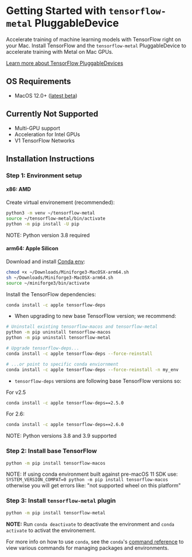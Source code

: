# Getting Started with `tensorflow-metal` PluggableDevice

Accelerate training of machine learning models with TensorFlow right on your Mac.
Install TensorFlow and the `tensorflow-metal` PluggableDevice to accelerate training
with Metal on Mac GPUs.

[Learn more about TensorFlow PluggableDevices][tf-pluggable-devices]

[tf-pluggable-devices]: https://blog.tensorflow.org/2021/06/pluggabledevice-device-plugins-for-TensorFlow.html

## OS Requirements

- MacOS 12.0+ ([latest beta])

[latest beta]: https://beta.apple.com/sp/betaprogram/

## Currently Not Supported

- Multi-GPU support
- Acceleration for Intel GPUs
- V1 TensorFlow Networks

## Installation Instructions

### Step 1: Environment setup

#### x86: AMD

Create virtual environement (recommended):

```sh
python3 -m venv ~/tensorflow-metal
source ~/tensorflow-metal/bin/activate
python -m pip install -U pip
```

NOTE: Python version 3.8 required

#### arm64: Apple Silicon

Download and install [Conda env]:

```sh
chmod +x ~/Downloads/Miniforge3-MacOSX-arm64.sh
sh ~/Downloads/Miniforge3-MacOSX-arm64.sh
source ~/miniforge3/bin/activate
```

[Conda env]: https://github.com/conda-forge/miniforge/releases/latest/download/Miniforge3-MacOSX-arm64.sh

Install the TensorFlow dependencies:

```sh
conda install -c apple tensorflow-deps
```

- When upgrading to new base TensorFlow version; we recommend:

```sh
# Uninstall existing tensorflow-macos and tensorflow-metal
python -m pip uninstall tensorflow-macos
python -m pip uninstall tensorflow-metal

# Upgrade tensorflow-deps...
conda install -c apple tensorflow-deps --force-reinstall

# ...or point to specific conda enviornment
conda install -c apple tensorflow-deps --force-reinstall -n my_env
```

- `tensorflow-deps` versions are following base TensorFlow versions so:

For v2.5

```sh
conda install -c apple tensorflow-deps==2.5.0
```

For 2.6:

```sh
conda install -c apple tensorflow-deps==2.6.0
```

NOTE: Python versions 3.8 and 3.9 supported

### Step 2: Install base TensorFlow

```sh
python -m pip install tensorflow-macos
```

NOTE: If using conda environment built against pre-macOS 11 SDK use:
``SYSTEM_VERSION_COMPAT=0 python -m pip install tensorflow-macos``
otherwise you will get errors like: "not supported wheel on this platform"

### Step 3: Install `tensorflow-metal` plugin

```sh
python -m pip install tensorflow-metal
```

**NOTE:** Run `conda deactivate` to deactivate the environment and
`conda activate` to activat the environement.

For more info on how to use `conda`, see the `conda`'s [command reference] to
view various commands for managing packages and environments.

[command reference]: https://docs.conda.io/projects/conda/en/latest/commands.html
